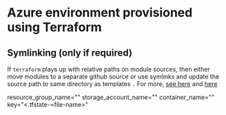 # Azure environment provisioned using Terraform


## Symlinking (only if required)

If `terraform` plays up with relative paths on module sources, then either move modules to a separate github source or use symlinks and update the source path to same directory as templates `.` For more, [see here](https://stackoverflow.com/a/18791647) and [here](https://github.com/hashicorp/terraform/issues/23333)

resource_group_name="<tfstate-resourcegroup>"
storage_account_name="<tfstate-sg>"
container_name="<container-name>"
key="<.tfstate-=file-name>"

